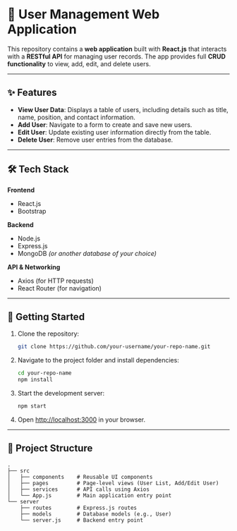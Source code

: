 # 📌 User Management Web Application

This repository contains a **web application** built with **React.js** that interacts with a **RESTful API** for managing user records. The app provides full **CRUD functionality** to view, add, edit, and delete users.

---

## ✨ Features

* **View User Data**: Displays a table of users, including details such as title, name, position, and contact information.
* **Add User**: Navigate to a form to create and save new users.
* **Edit User**: Update existing user information directly from the table.
* **Delete User**: Remove user entries from the database.

---

## 🛠️ Tech Stack

**Frontend**

* React.js
* Bootstrap

**Backend**

* Node.js
* Express.js
* MongoDB *(or another database of your choice)*

**API & Networking**

* Axios (for HTTP requests)
* React Router (for navigation)

---

## 🚀 Getting Started

1. Clone the repository:

   ```bash
   git clone https://github.com/your-username/your-repo-name.git
   ```

2. Navigate to the project folder and install dependencies:

   ```bash
   cd your-repo-name
   npm install
   ```

3. Start the development server:

   ```bash
   npm start
   ```

4. Open [http://localhost:3000](http://localhost:3000) in your browser.

---

## 📂 Project Structure

```
.
├── src
│   ├── components    # Reusable UI components
│   ├── pages         # Page-level views (User List, Add/Edit User)
│   ├── services      # API calls using Axios
│   └── App.js        # Main application entry point
└── server
    ├── routes        # Express.js routes
    ├── models        # Database models (e.g., User)
    └── server.js     # Backend entry point
```
